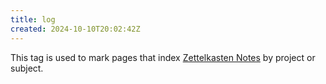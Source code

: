 ```yaml
---
title: log
created: 2024-10-10T20:02:42Z
---
```


This tag is used to mark pages that index [Zettelkasten Notes](../notes/zettelkasten-note.md) by project or subject.
